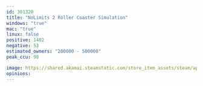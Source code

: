 ```yaml
---
id: 301320
title: "NoLimits 2 Roller Coaster Simulation"
windows: "true"
mac: "true"
linux: false
positive: 1402
negative: 53
estimated_owners: "200000 - 500000"
peak_ccu: 98

image: https://shared.akamai.steamstatic.com/store_item_assets/steam/apps/301320/header.jpg?t=1724402893
opinions:
---
```

